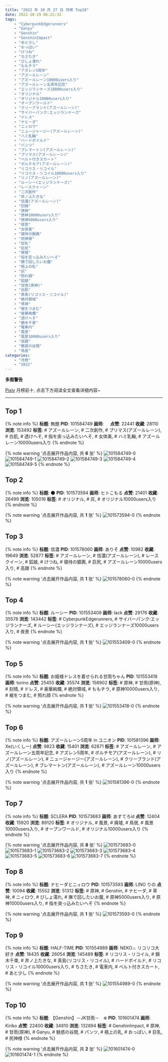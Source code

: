 ```yaml
---
title: "2022 年 10 月 27 日 月榜 Top10"
date: 2022-10-29 06:22:33
tags:
    - "CyberpunkEdgerunners"
    - "Ganyu"
    - "Genshin"
    - "GenshinImpact"
    - "あと少し"
    - "おっぱい"
    - "けつね"
    - "ちさたき"
    - "びしょ濡れ"
    - "ももチラ"
    - "アズレン5周年"
    - "アズールレーン"
    - "アズールレーン10000users入り"
    - "アズールレーン五周年記念"
    - "エッジランナーズ10000users入り"
    - "オリジナル"
    - "オリジナル10000users入り"
    - "オープンワールド"
    - "クリーブランド(アズールレーン)"
    - "サイバーパンク:エッジランナーズ"
    - "ドレス"
    - "ナヒーダ"
    - "ニィロウ"
    - "ニュージャージー(アズールレーン)"
    - "ハミ乳輪"
    - "ハードボイルド"
    - "パンツ"
    - "ブレマートン(アズールレーン)"
    - "プリマス(アズールレーン)"
    - "ベルト付きスカート"
    - "ボルチモア(アズールレーン)"
    - "リコリス・リコイル"
    - "リコリス・リコイル10000users入り"
    - "リノ(アズールレーン)"
    - "ルーシー(エッジランナーズ)"
    - "レースクイーン"
    - "二次創作"
    - "井ノ上たきな"
    - "信濃(アズールレーン)"
    - "刻晴"
    - "原神"
    - "原神10000users入り"
    - "原神5000users入り"
    - "夜景"
    - "女体美"
    - "寝待の銀輿"
    - "尻神様"
    - "巨乳"
    - "巨尻"
    - "廃墟"
    - "指を突っ込みたいへそ"
    - "撫で回したいお腹"
    - "極上の乳"
    - "灰"
    - "照れ顔"
    - "狐娘"
    - "甘雨(原神)"
    - "白肌"
    - "真島(リコリス・リコイル)"
    - "絶対領域"
    - "草神"
    - "裾をつまむ"
    - "豪華絢爛"
    - "透けへそ"
    - "錦木千束"
    - "電車内"
    - "風景"
    - "風景10000users入り"
    - "高跟"
    - "魅惑の谷間"
    - "鳥居"
categories:
    - "月榜"
    - "2022"
---
```


<i class="fa fa-triangle-exclamation"></i>**多图警告**<i class="fa fa-triangle-exclamation"></i>

[Pixiv](https://www.pixiv.net/) 月榜前十, 点击下方阅读全文查看详细内容~

<!-- more -->

---

## Top 1

{% note info %}
**标题**: 無題
**PID**: 101584749 **画师**: ㅤ
**点赞**: 22441 **收藏**: 28110 **浏览**: 153492
**标签**: # アズールレーン, # 二次創作, # プリマス(アズールレーン), # 白肌, # 透けへそ, # 指を突っ込みたいへそ, # 女体美, # ハミ乳輪, # アズールレーン10000users入り
{% endnote %}

{% note warning '点击展开作品内容, 共 **6** 张' %}
![101584749-0](https://i.pixiv.re/img-original/img/2022/09/30/16/27/30/101584749_p0.jpg)
![101584749-1](https://i.pixiv.re/img-original/img/2022/09/30/16/27/30/101584749_p1.jpg)
![101584749-2](https://i.pixiv.re/img-original/img/2022/09/30/16/27/30/101584749_p2.jpg)
![101584749-3](https://i.pixiv.re/img-original/img/2022/09/30/16/27/30/101584749_p3.jpg)
![101584749-4](https://i.pixiv.re/img-original/img/2022/09/30/16/27/30/101584749_p4.jpg)
![101584749-5](https://i.pixiv.re/img-original/img/2022/09/30/16/27/30/101584749_p5.jpg)
{% endnote %}

## Top 2

{% note info %}
**标题**: 🌑
**PID**: 101573594 **画师**: ヒトこもる
**点赞**: 21401 **收藏**: 26499 **浏览**: 105016
**标签**: # オリジナル, # 灰, # オリジナル10000users入り
{% endnote %}

{% note warning '点击展开作品内容, 共 **1** 张' %}
![101573594-0](https://i.pixiv.re/img-original/img/2022/09/30/00/00/16/101573594_p0.png)
{% endnote %}

## Top 3

{% note info %}
**标题**: 信濃
**PID**: 101578060 **画师**: ありそ
**点赞**: 10982 **收藏**: 19649 **浏览**: 52877
**标签**: # アズールレーン, # 信濃(アズールレーン), # レースクイーン, # 狐娘, # けつね, # 寝待の銀輿, # 巨尻, # アズールレーン10000users入り, # 高跟
{% endnote %}

{% note warning '点击展开作品内容, 共 **1** 张' %}
![101578060-0](https://i.pixiv.re/img-original/img/2022/09/30/05/20/26/101578060_p0.jpg)
{% endnote %}

## Top 4

{% note info %}
**标题**: ルーシー
**PID**: 101553409 **画师**: lack
**点赞**: 29176 **收藏**: 35578 **浏览**: 143442
**标签**: # CyberpunkEdgerunners, # サイバーパンク:エッジランナーズ, # ルーシー(エッジランナーズ), # エッジランナーズ10000users入り, # 夜景
{% endnote %}

{% note warning '点击展开作品内容, 共 **1** 张' %}
![101553409-0](https://i.pixiv.re/img-original/img/2022/09/29/00/00/12/101553409_p0.png)
{% endnote %}

## Top 5

{% note info %}
**标题**: お姫様ドレスを着せられる甘雨ちゃん
**PID**: 101553418 **画师**: torino
**点赞**: 25455 **收藏**: 35574 **浏览**: 156902
**标签**: # 原神, # 甘雨(原神), # 刻晴, # ドレス, # 豪華絢爛, # 絶対領域, # ももチラ, # 原神10000users入り, # 裾をつまむ, # 照れ顔
{% endnote %}

{% note warning '点击展开作品内容, 共 **1** 张' %}
![101553418-0](https://i.pixiv.re/img-original/img/2022/09/29/00/00/13/101553418_p0.jpg)
{% endnote %}

## Top 6

{% note info %}
**标题**: アズールレーン5周年 in ユニオン
**PID**: 101581396 **画师**: Xe(いくしー)
**点赞**: 9823 **收藏**: 15401 **浏览**: 62871
**标签**: # アズールレーン, # アズールレーン五周年記念, # アズレン5周年, # ボルチモア(アズールレーン), # リノ(アズールレーン), # ニュージャージー(アズールレーン), # クリーブランド(アズールレーン), # ブレマートン(アズールレーン), # アズールレーン10000users入り
{% endnote %}

{% note warning '点击展开作品内容, 共 **1** 张' %}
![101581396-0](https://i.pixiv.re/img-original/img/2022/09/30/11/42/02/101581396_p0.jpg)
{% endnote %}

## Top 7

{% note info %}
**标题**: SCLERA
**PID**: 101573683 **画师**: あすてろid
**点赞**: 12404 **收藏**: 15920 **浏览**: 89120
**标签**: # オリジナル, # 風景, # 廃墟, # 鳥居, # 風景10000users入り, # オープンワールド, # オリジナル10000users入り
{% endnote %}

{% note warning '点击展开作品内容, 共 **8** 张' %}
![101573683-0](https://i.pixiv.re/img-original/img/2022/09/30/00/00/51/101573683_p0.png)
![101573683-1](https://i.pixiv.re/img-original/img/2022/09/30/00/00/51/101573683_p1.png)
![101573683-2](https://i.pixiv.re/img-original/img/2022/09/30/00/00/51/101573683_p2.png)
![101573683-3](https://i.pixiv.re/img-original/img/2022/09/30/00/00/51/101573683_p3.png)
![101573683-4](https://i.pixiv.re/img-original/img/2022/09/30/00/00/51/101573683_p4.png)
![101573683-5](https://i.pixiv.re/img-original/img/2022/09/30/00/00/51/101573683_p5.png)
![101573683-6](https://i.pixiv.re/img-original/img/2022/09/30/00/00/51/101573683_p6.png)
![101573683-7](https://i.pixiv.re/img-original/img/2022/09/30/00/00/51/101573683_p7.png)
{% endnote %}

## Top 8

{% note info %}
**标题**: ナヒーダとニィロウ
**PID**: 101573593 **画师**: LINO りの
**点赞**: 10094 **收藏**: 15552 **浏览**: 51312
**标签**: # 原神, # Genshin, # ナヒーダ, # 草神, # ニィロウ, # びしょ濡れ, # 撫で回したいお腹, # 原神5000users入り, # 原神10000users入り, # 指を突っ込みたいへそ
{% endnote %}

{% note warning '点击展开作品内容, 共 **1** 张' %}
![101573593-0](https://i.pixiv.re/img-original/img/2022/09/30/00/00/16/101573593_p0.jpg)
{% endnote %}

## Top 9

{% note info %}
**标题**: HALF-TIME
**PID**: 101554989 **画师**: NEKO♨ リコリコ大好き
**点赞**: 18435 **收藏**: 26054 **浏览**: 145489
**标签**: # リコリス・リコイル, # 錦木千束, # 井ノ上たきな, # 真島(リコリス・リコイル), # ハードボイルド, # リコリス・リコイル10000users入り, # ちさたき, # 電車内, # ベルト付きスカート, # あと少し
{% endnote %}

{% note warning '点击展开作品内容, 共 **1** 张' %}
![101554989-0](https://i.pixiv.re/img-original/img/2022/10/07/19/40/16/101554989_p0.png)
{% endnote %}

## Top 10

{% note info %}
**标题**: 【Genshin】－JK甘雨－　❄️
**PID**: 101601474 **画师**: Kiriko
**点赞**: 22400 **收藏**: 34810 **浏览**: 132894
**标签**: # GenshinImpact, # 原神, # 甘雨(原神), # Ganyu, # 魅惑の谷間, # パンツ, # 極上の乳, # おっぱい, # 巨乳, # 尻神様
{% endnote %}

{% note warning '点击展开作品内容, 共 **2** 张' %}
![101601474-0](https://i.pixiv.re/img-original/img/2022/10/03/14/16/18/101601474_p0.png)
![101601474-1](https://i.pixiv.re/img-original/img/2022/10/03/14/16/18/101601474_p1.png)
{% endnote %}
